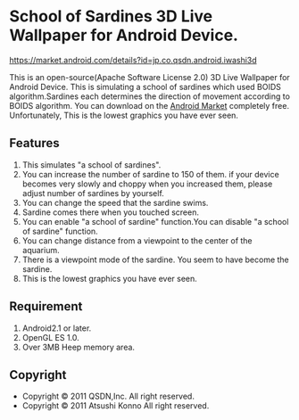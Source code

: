 School of Sardines 3D Live Wallpaper for Android Device.
========================================================

https://market.android.com/details?id=jp.co.qsdn.android.iwashi3d

This is an open-source(Apache Software License 2.0)  3D Live Wallpaper for Android Device.
This is simulating a school of sardines which used BOIDS algorithm.Sardines each determines the direction of movement according to BOIDS algorithm.
You can download on the [Android Market](https://market.android.com/details?id=jp.co.qsdn.android.iwashi3d) completely free.
Unfortunately, This is the lowest graphics you have ever seen.

Features
--------
1. This simulates "a school of sardines".
2. You can increase the number of sardine to 150 of them. if your device becomes very slowly and choppy when you increased them, please adjust number of sardines by yourself.
3. You can change the speed that the sardine swims.
4. Sardine comes there when you touched screen.
5. You can enable "a school of sardine" function.You can disable "a school of sardine" function.
6. You can change distance from a viewpoint to the center of the aquarium.
7. There is a viewpoint mode of the sardine. You seem to have become the sardine.
8. This is the lowest graphics you have ever seen.

Requirement
-----------
1. Android2.1 or later.
2. OpenGL ES 1.0.
3. Over 3MB Heep memory area.

Copyright
---------
  * Copyright &copy; 2011 QSDN,Inc. All right reserved.
  * Copyright &copy; 2011 Atsushi Konno All right reserved.

